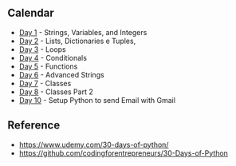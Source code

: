 Calendar
---
- [Day 1](day1) - Strings, Variables, and Integers
- [Day 2](day2) - Lists, Dictionaries e Tuples,
- [Day 3](day3) - Loops
- [Day 4](day4) - Conditionals
- [Day 5](day5) - Functions
- [Day 6](day6) - Advanced Strings
- [Day 7](day7) - Classes
- [Day 8](day8) - Classes Part 2
- [Day 10](day10) - Setup Python to send Email with Gmail


Reference
---
- https://www.udemy.com/30-days-of-python/
- https://github.com/codingforentrepreneurs/30-Days-of-Python
